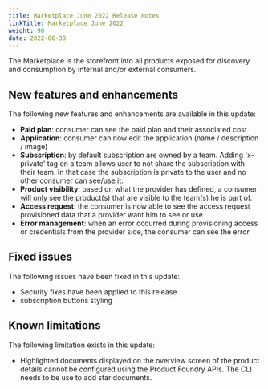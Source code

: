 ```yaml
---
title: Marketplace June 2022 Release Notes
linkTitle: Marketplace June 2022
weight: 90
date: 2022-06-30
---
```


The Marketplace is the storefront into all products exposed for discovery and consumption by internal and/or external consumers.

## New features and enhancements

The following new features and enhancements are available in this update:

* **Paid plan**: consumer can see the paid plan and their associated cost
* **Application**: consumer can now edit the application (name / description / image)
* **Subscription**: by default subscription are owned by a team. Adding 'x-private' tag on a team allows user to not share the subscription with their team. In that case the subscription is private to the user and no other consumer can see/use it.
* **Product visibility**: based on what the provider has defined, a consumer will only see the product(s) that are visible to the team(s) he is part of.
* **Access request**: the consumer is now able to see the access request provisioned data that a provider want him to see or use
* **Error management**: when an error occurred during provisioning access or credentials from the provider side, the consumer can see the error

## Fixed issues

The following issues have been fixed in this update:

* Security fixes have been applied to this release.
* subscription buttons styling

## Known limitations

The following limitation exists in this update:

* Highlighted documents displayed on the overview screen of the product details cannot be configured using the Product Foundry APIs. The CLI needs to be use to add star documents.
